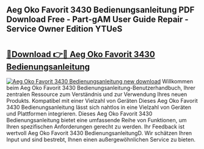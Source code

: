 ## Aeg Oko Favorit 3430 Bedienungsanleitung PDF Download Free - Part-gAM User Guide Repair - Service Owner Edition YTUeS

# <h2><a href="http://df3ciyp.blite.top/?on=Aeg+Oko+Favorit+3430+Bedienungsanleitung">🔗Download 👉🔴 Aeg Oko Favorit 3430 Bedienungsanleitung</a></h2>

[![Aeg Oko Favorit 3430 Bedienungsanleitung new download](https://i.imgur.com/lujVjoI.png)](http://df3ciyp.blite.top/?on=Aeg+Oko+Favorit+3430+Bedienungsanleitung)
Willkommen beim Aeg Oko Favorit 3430 Bedienungsanleitung-Benutzerhandbuch, Ihrer zentralen Ressource zum Verständnis und zur Verwendung Ihres neuen Produkts. Kompatibel mit einer Vielzahl von Geräten Dieses Aeg Oko Favorit 3430 Bedienungsanleitung lässt sich nahtlos in eine Vielzahl von Geräten und Plattformen integrieren. Dieses Aeg Oko Favorit 3430 Bedienungsanleitung bietet eine umfassende Reihe von Funktionen, um Ihren spezifischen Anforderungen gerecht zu werden. Ihr Feedback ist wertvoll Aeg Oko Favorit 3430 BedienungsanleitungD. Wir schätzen Ihren Input und sind bestrebt, Ihnen einen außergewöhnlichen Service zu bieten.
